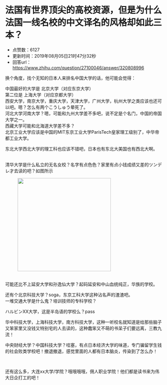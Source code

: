 # 法国有世界顶尖的高校资源，但是为什么法国一线名校的中文译名的风格却如此三本？
- 点赞数：6127
- 更新时间：2019年08月05日21时47分32秒
- 回答url：https://www.zhihu.com/question/27100046/answer/320808996
<body>
 <p data-pid="regtZ0Ft">换个角度，找个无知的日本人来排名中国大学的话，他可能会觉得：</p>
 <p data-pid="1BKGgfR5">中国最好的大学是 北京大学（对应东京大学）<br>
  第二位是 上海大学（对应京都大学）<br>
  西安大学，南京大学，重庆大学，天津大学，广州大学，杭州大学之类应该也还可以吧。嗯？怎么有两个こうしゅう晕死了。<br>
  河北大学河南大学？嗯，可能和九州大学差不多吧，说不定是个名门，中国的帝国大学之一。<br>
  西藏大学可能和北海道大学差不多？<br>
  北京工业大学应该是中国的MIT东京工业大学ParisTech皇家理工级别了，中华帝都工业大学。</p>
 <p data-pid="rk70TMTA">东北大学西北大学的理工科也应该不错吧，日本也有东北大美国也有西北大啊。</p>
 <p data-pid="NZ2yw__1"><br>
  清华大学是什么私立的无名女校？名字有点色色？家里有点小钱成绩又差的ツンデレ才去读的吧？如图所示</p>
 <figure data-size="normal">
  <img src="https://pica.zhimg.com/50/v2-b04be845e6e964d87a27df0ce22bb2b8_720w.jpg?source=1940ef5c" data-rawwidth="300" data-rawheight="400" data-size="normal" data-original-token="v2-b04be845e6e964d87a27df0ce22bb2b8" class="content_image" width="300">
 </figure>
 <p data-pid="WmJ1LcEy"><br>
  可能还比不上延安大学和孙逸仙大学？起码延安和中山血统纯正，华族的学校。</p>
 <p data-pid="nDJmqyhu">还有个北京科技大学？soga，东京工科大学这种沾名声的渣渣吧。<br>
  一堆交通大学是什么鬼？培训技师的专科学校？</p>
 <p data-pid="Qq3KdbTL">ハルビンXX大学，这是半岛语的学校么？pass</p>
 <p data-pid="Bn2c6IB1">华中科技大学，上海科技大学，南方科技大学，这种一听校名就知道是给那些脑子又笨家里又没钱又特别宅的人去读的，这种蠢笨又不萌的书呆子们要远离，三教九流！</p>
 <p data-pid="7AHmTjI6">中央财经大学？中国科技大学？哇塞，有点日本经济大学的味道，专门骗留学生钱的社会败类学校吧！撤退撤退，感觉里面的人都有日本脑炎，传染到了怎么办！</p>
 <p class="ztext-empty-paragraph"><br></p>
 <p data-pid="JRrNv4g1">还有这么多，大连xx大学/学院？哦哦哦哦，佣人职业学院！他们都是读书来为伟大日企打工的吧！</p>
</body>